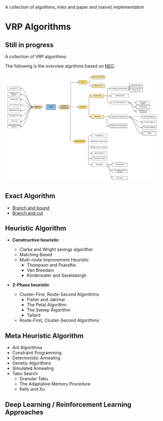 A collection of algotihms, links and paper and (naive) implementation

# VRP Algorithms
## Still in progress

A collection of VRP algorithms.

The following is the overview algrithms based on [NEO](http://neo.lcc.uma.es/vrp/solution-methods/).

![Overview](https://github.com/4342315yc/VRP-Algorithms/blob/master/Images/Overview.png)

## Exact Algorithm
* [Branch and bound](https://github.com/4342315yc/VRP-Algorithms/blob/master/Exact/README.md)
* [Branch and cut](https://github.com/4342315yc/VRP-Algorithms/blob/master/Exact/README.md)

## Heuristic Algorithm
* **Constructive heuristic**
  * Clarke and Wright savings algorithm
  * Matching Based
  * Multi-route Improvement Heuristic
    * Thompson and Psaraftis
    * Van Breedam
    * Kinderwater and Savelsbergh

* **2-Phase heuristic**
  * Cluster-First, Route-Second Algorithms
    * Fisher and Jakimar
    * The Petal Algorithm
    * The Sweep Algorithm
    * Tailard
  * Route-First, Cluster-Second Algorithms

## Meta Heuristic Algorithm
* Ant Algorithms
* Constraint Programming
* Deterministic Annealing
* Genetic Algorithms
* Simulated Annealing
* Tabu Search
  * Granular Tabu
  * The Adaptative Memory Procedure
  * Kelly and Xu
  
## Deep Learning / Reinforcement Learning Approaches
